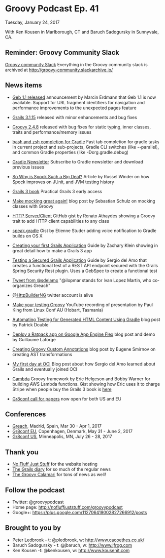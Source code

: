 # Groovy Podcast Ep. 41

Tuesday, January 24, 2017

With Ken Kousen in Marlborough, CT and Baruch Sadogursky in Sunnyvale, CA.

## Reminder: Groovy Community Slack

[Groovy community Slack](https://groovycommunity.com/) Everything in the Groovy community slack is archived at http://groovy-community.slackarchive.io/

## News items

* [Geb 1.1 released](https://groups.google.com/forum/#!topic/geb-user/16GImP7v_h4) announcement by Marcin Erdmann that Geb 1.1 is now available. Support for URL fragment identifiers for navigation and performance improvements to the unexpected pages feature
* [Grails 3.1.15](https://github.com/grails/grails-core/releases/tag/v3.1.15) released with minor enhancements and bug fixes
* [Groovy 2.4.8](http://groovy-lang.org/changelogs/changelog-2.4.8.html) released with bug fixes for static typing, inner classes, traits and performance/memory issues


* [bash and zsh completion for Gradle](https://github.com/eriwen/gradle-completion) Fast tab completion for gradle tasks in current project and sub-projects, Gradle CLI switches (like --parallel), and common Gradle properties (like -Dorg.gradle.debug)
* [Gradle Newsletter](https://newsletter.gradle.com/) Subscribe to Gradle newsletter and download previous issues
* [So Why is Spock Such a Big Deal?](https://accu.org/index.php/journals/2203) Article by Russel Winder on how Spock improves on JUnit, and JVM testing history
* [Grails 3 book](https://www.grails3book.com/) Practical Grails 3 early access
* [Make mocking great again!](https://yilazius.github.io/mocking/groovy/java/testing/2017/01/16/mocking-with-groovy.html) blog post by Sebastian Schulz on mocking classes with Groovy
* [HTTP Server/Client](https://gist.github.com/renatoathaydes/2860486594cfe39e43d36bae22cf5aff) GitHub gist by Renato Athaydes showing a Groovy trait to add HTTP client capabilities to any class
* [speak.gradle](https://gist.github.com/etiennestuder/5653547be88410d914fbf0700d4d6be4) Gist by Etienne Studer adding voice notification to Gradle builds on OS X
* [Creating your first Grails Application](http://guides.grails.org/creating-your-first-grails-app/guide/index.html) Guide by Zachary Klein showing in great detail how to make a Grails 3 app
* [Testing a Secured Grails Application](http://guides.grails.org/grails-test-security/guide/index.html) Guide by Sergio del Amo that creates a functional test of a REST API endpoint secured with the Grails Spring Security Rest plugin. Uses a GebSpec to create a functional test
* [Tweet from @sdelamo](https://twitter.com/sdelamo/status/812233359556485120) "@ilopmar stands for Ivan Lopez Martin, who co-organizes Greach"
* [@HttpBuilderNG](http://twitter.com/HttpBuilderNG) twitter account is alive
* [Make your testing Groovy](https://www.youtube.com/watch?v=bK-kLtSIcXE&feature=youtu.be) YouTube recording of presentation by Paul King from Linux Conf AU (Hobart, Tasmania)
* [Automating Testing for Generated HTML Content Using Gradle](https://objectpartners.com/2017/01/13/automating-testing-for-generated-html-content-using-gradle/) blog post by Patrick Double
* [Deploy a Ratpack app on Google App Engine Flex](https://glaforge.appspot.com/article/deploy-a-ratpack-app-on-google-app-engine-flex?utm_content=buffer14cc9&utm_medium=social&utm_source=twitter.com&utm_campaign=buffer) blog post and demo by Guillaume Laforge
* [Creating Groovy Custom Annotations](http://realizeideas.net/creating-groovy-custom-annotations/) blog post by Eugene Smirnov on creating AST transformations
* [My first day at OCI](http://sergiodelamo.es/my-first-day-at-oci/) Blog post about how Sergio del Amo learned about Grails and eventually joined OCI
* [Gambda](https://github.com/agileorbit/gambda) Groovy framework by Eric Helgeson and Bobby Warner for building AWS Lambda functions. Gist showing how Eric uses it to charge Stripe when people buy the Grails 3 book is [here](https://gist.github.com/erichelgeson/16aa9b534a3111023c2b09009a8a9d24)
* [Gr8conf call for papers](http://cfp.gr8conf.org/login/auth) now open for both US and EU

## Conferences

* [Greach](http://greachconf.com/), Madrid, Spain, Mar 30 - Apr 1, 2017
* [Gr8conf EU](http://gr8conf.eu), Copenhagen, Denmark, May 31 - June 2, 2017
* [Gr8conf US](http://gr8conf.us), Minneapolis, MN, July 26 - 28, 2017

## Thank you

* [No Fluff Just Stuff](https://nofluffjuststuff.com/home/main) for the website hosting
* [The Grails diary](http://grydeske.net/news) for so much of the regular news
* [The Groovy Calamari](http://groovycalamari.com/) for tons of news as well!

## Follow the podcast

* Twitter: @groovypodcast
* Home page: http://nofluffjuststuff.com/groovypodcast
* Google+: https://plus.google.com/112706418002827266912/posts

## Brought to you by

* Peter Ledbrook - t: @pledbrook, w: http://www.cacoethes.co.uk/
* Baruch Sadogursky - t: @jbaruch, w: http://www.jfrog.com
* Ken Kousen -t: @kenkousen, w: http://www.kousenit.com
